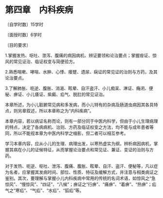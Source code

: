 # 第四章　内科疾病

〔自学时数〕15学时

〔面授时数〕6学时

〔目的要求〕

1.掌握发热、呕吐、泄泻、腹痛的病因病机、辨证要领和论治要点；掌握疳证、惊风的常见证治、临证权变与简便验方。

2.熟悉喘嗽、哮喘、水肿、心悸、痿躄、遗尿、痫证的常见证的治则与方药，及其论治要点。

3.了解肺胀、呃逆、腹胀、消渴、眩晕、自汗盗汗、小儿痴呆、淋证、癃闭、便秘、痹证、小儿痿证、紫癜、疝气、脱肛的常见证治。

本章所述，为小儿脏腑常见病和多发病，而小儿特有的杂病及肠道虫病因其各具特点，则另章叙述，所以本章称之为“内科疾病”。

本章内容，若以病证名称而论，则有一部分同于中医内科学，但由于小儿生理病理的特点，决定了各病病机、治则、方药及临证权变之方法，均不能与成年患者等同，所以不能视本章为中医内科学之缩影，但二者可以相互参考。

学习本章内容，应从小儿的生理、病理出发，以寒热虚实为纲，辨析病因病机，掌握其病在小儿的证候特征，从而掌握论治要点和常见证、兼证、变证的治则与方药。

对于发热、呃逆、呕吐、泄泻、腹痛、腹胀、眩晕、自汗、盗汗、便秘等，凡以症为名者，应掌握其发病时间、部位、性质、特征及缓解方式，并注意与相类病证之鉴别。其次，要理解与掌握小儿内科疾病中常用的传统的名词术语，如惊风之“急惊风”、“慢惊风”、“四证”、“八候”；痹证之“行痹”、“痛痹”、“着痹”、“热痹”；疝气之“寒疝”、“气疝”、“水疝”、“狐疝”等。
